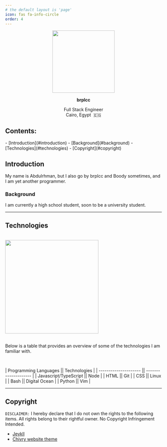 ```yaml
---
# the default layout is 'page'
icon: fas fa-info-circle
order: 4
---
```


<div class="profile-picture"  align="center">
  <img src="https://pbs.twimg.com/profile_images/1655906147537154049/kRpOldKn_400x400.jpg"  height="200px"/>
  <p class="no-print"></p>
  <div>
    <p align="center"><b>brplcc</b></p>
    <!-- <p align="center" class="no-site"><i>Programming</i></p> -->
    <p align="center">Full Stack Engineer<br>Cairo, Egypt &nbsp;🇪🇬</p>
  </div>
</div>

<h2>Contents: </h2>
- [Introduction](#introduction)
  - [Background](#background)
- [Technologies](#technologies)
- [Copyright](#copyright)

## Introduction

My name is Abdulrhman, but I also go by brplcc and Boody sometimes, and I am yet another programmer.

### Background

I am currently a high school student, soon to be a university student.


------------------------------------------------


## Technologies

<div>
  <br>
  <img src="https://github.com/windwp/windline.nvim/wiki/screenshot/mutli_filetype.gif" width="300px" class="gopher-image">
  <br>
</div>

<br>

Below is a table that provides an overview of some of the technologies I am familiar with.

<br>

| Programming Languages || Technologies         |
| --------------------- || -------------------- |
| Javascript/TypeScript || Node                 |
| HTML                  || Git                  |
| CSS                   || Linux                |
| Bash                  || Digital Ocean        |
| Python                || Vim                  |


------------------------------------------------


## Copyright

`DISCLAIMER:` I hereby declare that I do not own the rights to the following items. All rights belong to their rightful owner. No Copyright Infringement Intended.

- [Jeykll](https://jekyllrb.com/)
- [Chivry website theme](https://github.com/cotes2020/jekyll-theme-chirpy)
